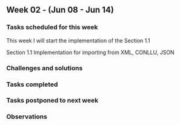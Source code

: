 ## Week 02 - (Jun 08 - Jun 14)

### Tasks scheduled for this week

This week I will start the implementation of the Section 1.1

Section 1.1 Implementation for importing from XML, CONLLU, JSON


### Challenges and solutions


### Tasks completed


### Tasks postponed to next week



### Observations


